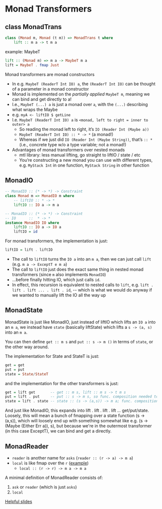 # Monad Transformers

## class MonadTrans

```haskell
class (Monad m, Monad (t m)) => MonadTrans t where
    lift :: m a -> t m a
```

example: MaybeT
```haskell
lift :: (Monad m) => m a -> MaybeT m a
lift = MaybeT . fmap Just
```

Monad transformers are monad constructors
- In e.g. `MaybeT (ReaderT Int IO) a`, the `(ReaderT Int IO)` can be thought of a parameter in a monad constructor
- Monad is implemented on the *partially applied* `MaybeT m`, meaning we can bind and get directly to a!
- I.e., `MaybeT (...) a` is just a monad over `a`, with the `(...)` describing what wraps the Maybe
- e.g. `myA <- liftIO $ getLine`
- I.e.  `MaybeT (ReaderT Int IO) a` is `<monad, left to right = inner to outer> a`
    - So reading the monad left to right, it’s `IO (Reader Int (Maybe a))`
    - `MaybeT (ReaderT Int IO) :: * -> *`  (a monad!)
    - Whereas if we just did `IO (Reader Int (Maybe String))`, that’s `:: *` (i.e., concrete type w/o a type variable; not a monad!)
- Advantages of monad transformers over nested monads
    - mtl library: less manual lifting, go straight to liftIO / state / etc
    - You’re constructing a new monad you can use with different types, e.g. `MyStack Int` in one function, `MyStack String` in other function

## MonadIO

```haskell
-- MonadIO :: (* -> *) -> Constraint
class Monad m => MonadIO m where
    -- liftIO :: * -> *
    liftIO :: IO a -> m a

-- MonadIO :: (* -> *) -> Constraint
-- IO      ::  * -> *
instance MonadIO IO where
    liftIO :: IO a -> IO a
    liftIO = id
```

For monad transformers, the implementation is just:

```haskell
liftIO = lift . liftIO
```

* The call to `liftIO` turns the `IO a` into an `m a`, then we can just call `lift` (e.g. `m a -> ExceptT e m a`)
* The call to `liftIO` just does the exact same thing in nested monad transformers (since `m` also implements `MonadIO`)
* ...before finally hitting IO, which just calls `id`.
* In effect, this recursion is
equivalent to nested calls to `lift`, e.g. `lift . lift . lift ... . lift . id`,
-- which is what we would do anyway if we wanted to manually lift the IO all the way up

## MonadState

MonadState is just like MonadIO, just instead of liftIO which lifts an `IO a` into an `m a`, we instead have `state` (basically liftState) which lifts a `s -> (a, s)` into an `m a`.

You can then define `get :: m s` and `put :: s -> m ()` in terms of `state`, or the other way around.

The implementation for State and StateT is just:
```haskell
get = get
put = put
state = State/StateT
```

and the implementation for the other transformers is just:
```haskell
get = lift get       -- get :: m s, lift :: m s -> t m s
put = lift . put     -- put :: s -> m s, so func. composition needed to apply the s
state = lift . state -- state :: (s -> (a,s)) -> m a; func. composition applies the function parameter leaving m a
```

And just like MonadIO, this expands into lift . lift . lift . lift ... get/put/state. Loosely, this will mean a bunch of fmapping over a state function (s -> (a,s)), which will loosely end up with something somewhat like e.g. (s -> (Maybe (Either Err a)), s), but because we're in the outermost transformer (in this case ExceptT), we can bind and get a directly.

## MonadReader

* `reader` is another name for `asks` (`reader :: (r -> a) -> m a`)
* `local` is like fmap over the `r` ([example](https://hackage.haskell.org/package/mtl-2.3.1/docs/Control-Monad-Reader.html#g:5))
    * `local :: (r -> r) -> m a -> m a`

A minimal definition of MonadReader consists of:
1. `ask` or `reader` (which is just `asks`)
2. `local`

[Helpful slides](https://upload.wikimedia.org/wikiversity/en/d/da/Monad.12.A.MonadReader.20180821.pdf)